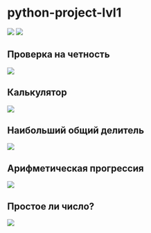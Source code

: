 # python-project-lvl1
<a href="https://codeclimate.com/github/Lelikov/python-project-lvl1"><img src="https://api.codeclimate.com/v1/badges/a99a88d28ad37a79dbf6/maintainability" /></a>
<a href="https://travis-ci.org/Lelikov/python-project-lvl1"><img src="https://travis-ci.org/Lelikov/python-project-lvl1.svg?branch=master"></a>
## Проверка на четность
<a href="https://asciinema.org/a/QwuTpzK46gojmvg07itTJ0Q7n" target="_blank"><img src="https://asciinema.org/a/QwuTpzK46gojmvg07itTJ0Q7n.svg" /></a>
## Калькулятор
<a href="https://asciinema.org/a/aQeEeNJhDexdp1fozcq33ewye" target="_blank"><img src="https://asciinema.org/a/aQeEeNJhDexdp1fozcq33ewye.svg" /></a>
## Наибольший общий делитель
<a href="https://asciinema.org/a/b3axmxH2uhB5m3cQmvm1qWu2k" target="_blank"><img src="https://asciinema.org/a/b3axmxH2uhB5m3cQmvm1qWu2k.svg" /></a>
## Арифметическая прогрессия
<a href="https://asciinema.org/a/holkTiHhOw0ilrDoM7LGX73pP" target="_blank"><img src="https://asciinema.org/a/holkTiHhOw0ilrDoM7LGX73pP.svg" /></a>
## Простое ли число?
<a href="https://asciinema.org/a/iWWpbBqsSxn9wGr3uugNff6Iy" target="_blank"><img src="https://asciinema.org/a/iWWpbBqsSxn9wGr3uugNff6Iy.svg" /></a>
